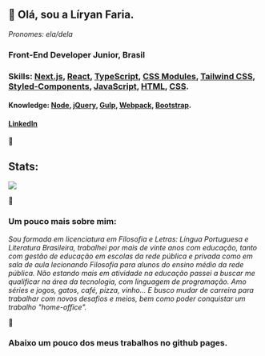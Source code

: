 ## 💚 Olá, sou a Líryan Faria.
*Pronomes: ela/dela*


### Front-End Developer Junior, Brasil

### Skills: [Next.js](https://nextjs.org/), [React](https://pt-br.reactjs.org/), [TypeScript](https://www.typescriptlang.org/), [CSS Modules](https://developer.adobe.com/commerce/pwa-studio/guides/general-concepts/css-modules/), [Tailwind CSS](https://tailwindcss.com/), [Styled-Components](https://styled-components.com/), [JavaScript](https://www.javascript.com/), [HTML](https://html.com/), [CSS](https://www.w3schools.com/css/css_intro.asp).

#### Knowledge: [Node](https://nodejs.org/en/), [jQuery](https://api.jquery.com/), [Gulp](https://gulpjs.com/), [Webpack](https://webpack.js.org/), [Bootstrap](https://getbootstrap.com/docs/4.3/getting-started/introduction/).

#### [LinkedIn](https://www.linkedin.com/in/líryan-lourdes/)


💚

## Stats:

<a href="https://github.com/liryan-faria">
  <img align="center" src="https://github-readme-stats.vercel.app/api/top-langs/?username=liryan-faria&layout=compact&theme=radical" />
</a>

💚

### Um pouco mais sobre mim:

*Sou formada em licenciatura em Filosofia e Letras: Língua Portuguesa e Literatura Brasileira, trabalhei por mais de vinte anos com educação, tanto com gestão de educação em escolas da rede pública e privada como em sala de aula lecionando Filosofia para alunos do ensino médio da rede pública. Não estando mais em atividade na educação passei a buscar me qualificar na área da tecnologia, com linguagem de programação. Amo séries e jogos, gatos, café, pizza, vinho... E busco mudar de carreira para trabalhar com novos desafios e meios, bem como poder conquistar um trabalho "home-office".*

💚

### Abaixo um pouco dos meus trabalhos no github pages.



<!--
<a href="https://github.com/liryan-faria">
  <img align="center" src="https://github-readme-stats.vercel.app/api?username=liryan-faria&show_icons=true&theme=radical" alt="Github status" />
</a>
-->
